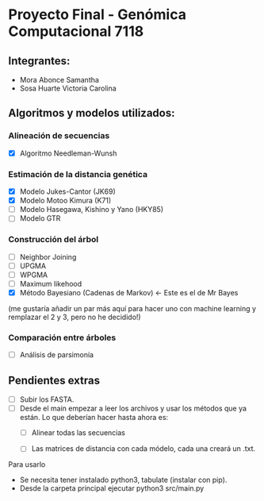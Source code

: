 # Proyecto Final - Genómica Computacional 7118
## Integrantes:
- Mora Abonce Samantha
- Sosa Huarte Victoria Carolina

## Algoritmos y modelos utilizados:

### Alineación de secuencias
- [X] Algoritmo Needleman-Wunsh

### Estimación de la distancia genética
- [X] Modelo Jukes-Cantor (JK69)
- [X] Modelo Motoo Kimura (K71)
- [ ] Modelo Hasegawa, Kishino y Yano (HKY85)
- [ ] Modelo GTR 

### Construcción del árbol
- [ ] Neighbor Joining
- [ ] UPGMA
- [ ] WPGMA
- [ ] Maximum likehood
- [x] Método Bayesiano (Cadenas de Markov) <- Este es el de Mr Bayes

(me gustaría añadir un par más aquí para hacer uno con machine learning y remplazar el 2 y 3, pero no he decidido!)

### Comparación entre árboles
- [ ] Análisis de parsimonía 

## Pendientes extras
- [ ] Subir los FASTA.
- [ ] Desde el main empezar a leer los archivos y usar los métodos que ya están. Lo que deberían hacer hasta ahora es:
  - [ ] Alinear todas las secuencias
  - [ ] Las matrices de distancia con cada módelo, cada una creará un .txt.


Para usarlo
- Se necesita tener instalado python3, tabulate (instalar con pip).
- Desde la carpeta principal ejecutar python3 src/main.py
